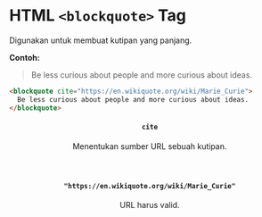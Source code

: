 # HTML `<blockquote>` Tag

Digunakan untuk membuat kutipan yang panjang.

<div class="example">
	<p class="example__label"><strong>Contoh:</strong></p>
	<div class="example__preview">
        <blockquote cite="https://en.wikiquote.org/wiki/Marie_Curie">
        Be less curious about people and more curious about ideas.
        </blockquote>
	</div>
</div>

```html
<blockquote cite="https://en.wikiquote.org/wiki/Marie_Curie">
  Be less curious about people and more curious about ideas.
</blockquote>
```

<article class="attribute">
	<header class="attribute__header">
		<h4 class="attribute__name">
			<code class="attribute__tag">cite</code>
		</h4>
		<div class="attribute__desc">
			<p>Menentukan sumber URL sebuah kutipan.</p>
		</div>
	</header>
	<div class="attribute__values">
		<article class="attribute__value">
			<header class="attribute__value-header">
				<h4 class="attribute__value-title">
					<code class="attribute__value-tag">"https://en.wikiquote.org/wiki/Marie_Curie"</code>
				</h4>
				<div class="attribute__value-desc">
					<p>URL harus valid.</p>
				</div>
			</header>
		</article>
	</div>
</article>
